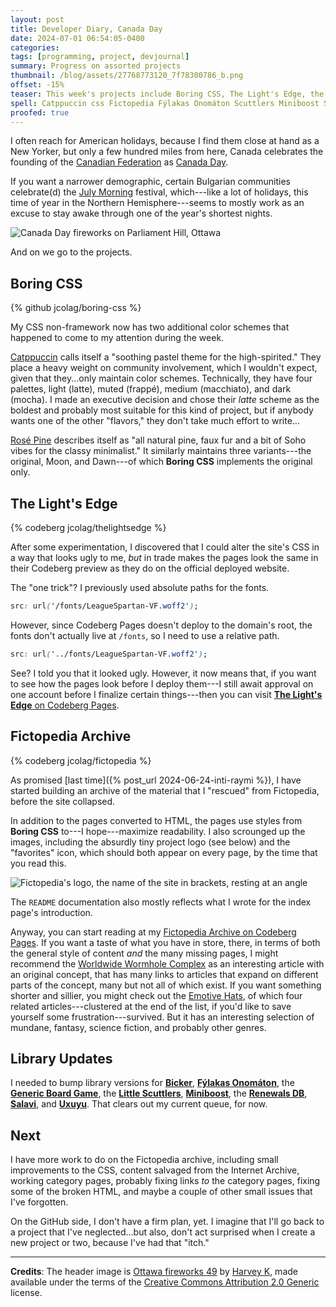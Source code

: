 ```yaml
---
layout: post
title: Developer Diary, Canada Day
date: 2024-07-01 06:54:05-0400
categories:
tags: [programming, project, devjournal]
summary: Progress on assorted projects
thumbnail: /blog/assets/27768773120_7f78300786_b.png
offset: -15%
teaser: This week's projects include Boring CSS, The Light's Edge, the Fictopedia archive, and a bunch of library version updates.
spell: Catppuccin css Fictopedia Fýlakas Onomáton Scuttlers Miniboost Salavi Uxuyu
proofed: true
---
```


I often reach for American holidays, because I find them close at hand as a New Yorker, but only a few hundred miles from here, Canada celebrates the founding of the [Canadian Federation](https://en.wikipedia.org/wiki/Canadian_Confederation) as [Canada Day](https://en.wikipedia.org/wiki/Canada_Day).

If you want a narrower demographic, certain Bulgarian communities celebrate(d) the [July Morning](https://en.wikipedia.org/wiki/July_Morning) festival, which---like a lot of holidays, this time of year in the Northern Hemisphere---seems to mostly work as an excuse to stay awake through one of the year's shortest nights.

![Canada Day fireworks on Parliament Hill, Ottawa](/blog/assets/27768773120_7f78300786_b.png "I still don't enjoy fireworks, Canada sits so far away from me that, if I need to hear them as I go to sleep, then somebody has probably declared war...")

And on we go to the projects.

## Boring CSS

{% github jcolag/boring-css %}

My CSS non-framework now has two additional color schemes that happened to come to my attention during the week.

[Catppuccin](https://catppuccin.com/) calls itself a "soothing pastel theme for the high-spirited."  They place a heavy weight on community involvement, which I wouldn't expect, given that they...only maintain color schemes.  Technically, they have four palettes, light (latte), muted (frappé), medium (macchiato), and dark (mocha).  I made an executive decision and chose their *latte* scheme as the boldest and probably most suitable for this kind of project, but if anybody wants one of the other "flavors," they don't take much effort to write...

[Rosé Pine](https://rosepinetheme.com/) describes itself as "all natural pine, faux fur and a bit of Soho vibes for the classy minimalist."  It similarly maintains three variants---the original, Moon, and Dawn---of which **Boring CSS** implements the original only.

## The Light's Edge

{% codeberg jcolag/thelightsedge %}

After some experimentation, I discovered that I could alter the site's CSS in a way that looks ugly to me, *but* in trade makes the pages look the same in their Codeberg preview as they do on the official deployed website.

The "one trick"?  I previously used absolute paths for the fonts.

```css
src: url('/fonts/LeagueSpartan-VF.woff2');
```

However, since Codeberg Pages doesn't deploy to the domain's root, the fonts don't actually live at `/fonts`, so I need to use a relative path.

```css
src: url('../fonts/LeagueSpartan-VF.woff2');
```

See?  I told you that it looked ugly.  However, it now means that, if you want to see how the pages look before I deploy them---I still await approval on one account before I finalize certain things---then you can visit [**The Light's Edge** on Codeberg Pages](https://jcolag.codeberg.page/thelightsedge/).

## Fictopedia Archive

{% codeberg jcolag/fictopedia %}

As promised [last time]({% post_url 2024-06-24-inti-raymi %}), I have started building an archive of the material that I "rescued" from Fictopedia, before the site collapsed.

In addition to the pages converted to HTML, the pages use styles from **Boring CSS** to---I hope---maximize readability.  I also scrounged up the images, including the absurdly tiny project logo (see below) and the "favorites" icon, which should both appear on every page, by the time that you read this.

![Fictopedia's logo, the name of the site in brackets, resting at an angle](/blog/assets/Fictopedia-Logo.gif "Actual size.  I couldn't find a larger version, and have no idea if they produced one.  However, I do know through painful experience that scaling the image up will only make it worse.")

The `README` documentation also mostly reflects what I wrote for the index page's introduction.

Anyway, you can start reading at my [Fictopedia Archive on Codeberg Pages](https://jcolag.codeberg.page/fictopedia/).  If you want a taste of what you have in store, there, in terms of both the general style of content *and* the many missing pages, I might recommend the [Worldwide Wormhole Complex](https://jcolag.codeberg.page/fictopedia/Worldwide_Wormhole_Complex.html) as an interesting article with an original concept, that has many links to articles that expand on different parts of the concept, many but not all of which exist.  If you want something shorter and sillier, you might check out the [Emotive Hats](https://jcolag.codeberg.page/fictopedia/Emotive_hats.html), of which four related articles---clustered at the end of the list, if you'd like to save yourself some frustration---survived.  But it has an interesting selection of mundane, fantasy, science fiction, and probably other genres.

## Library Updates

I needed to bump library versions for [**Bicker**](https://github.com/jcolag/Bicker), [**Fýlakas Onomáton**](https://github.com/jcolag/fylakas-onomaton), the [**Generic Board Game**](https://github.com/jcolag/generic-board-game), the [**Little Scuttlers**](https://github.com/jcolag/LittleScuttlers), [**Miniboost**](https://github.com/jcolag/Miniboost), the [**Renewals DB**](https://github.com/jcolag/RenewDB), [**Salavi**](https://github.com/jcolag/salavi), and [**Uxuyu**](https://github.com/jcolag/Uxuyu).  That clears out my current queue, for now.

## Next

I have more work to do on the Fictopedia archive, including small improvements to the CSS, content salvaged from the Internet Archive, working category pages, probably fixing links *to* the category pages, fixing some of the broken HTML, and maybe a couple of other small issues that I've forgotten.

On the GitHub side, I don't have a firm plan, yet.  I imagine that I'll go back to a project that I've neglected...but also, don't act surprised when I create a new project or two, because I've had that "itch."

* * *

**Credits**:  The header image is [Ottawa fireworks 49](https://www.flickr.com/photos/theharv58/27768773120/) by [Harvey K](https://www.flickr.com/photos/theharv58/), made available under the terms of the [Creative Commons Attribution 2.0 Generic](https://creativecommons.org/licenses/by/2.0/) license.
